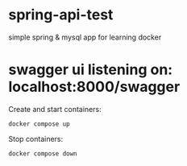# spring-api-test
simple spring & mysql app for learning docker

# swagger ui listening on: localhost:8000/swagger

Create and start containers:
```
docker compose up
```

Stop containers:
```
docker compose down
```
